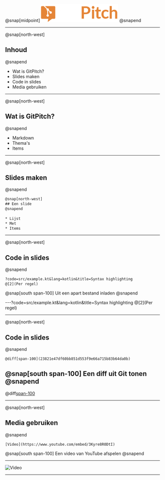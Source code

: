 @snap[midpoint]
<img src="images/logo.png" width="251" height="59" alt="GitPitch logo" style="border:unset; background:unset; box-shadow:unset;"/>
@snapend

---

@snap[north-west]
## Inhoud
@snapend

* Wat is GitPitch?
* Slides maken
* Code in slides
* Media gebruiken

---
@snap[north-west]
## Wat is GitPitch?
@snapend

* Markdown
* Thema's
* Items
---
@snap[north-west]
## Slides maken
@snapend

```text
@snap[north-west]
## Een slide
@snapend

* Lijst
* Met
* Items
```
---
@snap[north-west]
## Code in slides
@snapend

```text
?code=src/example.kt&lang=kotlin&title=Syntax highlighting
@[2](Per regel)
```

@snap[south span-100]
Uit een apart bestand inladen
@snapend

---?code=src/example.kt&lang=kotlin&title=Syntax highlighting
@[2](Per regel)

---
@snap[north-west]
## Code in slides
@snapend

```text
@diff[span-100](23821e47df60bb851d553f9e66a715b83b64da0b)
```

@snap[south span-100]
Een diff uit Git tonen
@snapend
---

@diff[span-100](23821e47df60bb851d553f9e66a715b83b64da0b)

---
@snap[north-west]
## Media gebruiken
@snapend

```text
[Video](https://www.youtube.com/embed/3Kyre8R0DtI)
```

@snap[south span-100]
Een video van YouTube afspelen
@snapend

---
![Video](https://www.youtube.com/embed/3Kyre8R0DtI)

---
<canvas data-chart="bar">
<!--
{
 "data": {
  "labels": ["January"," February"," March"," April"," May"," June"," July"],
  "datasets": [
   {
    "data":[6,5,7,8,9,12,18],
    "label":"A",
    "backgroundColor":"rgba(20,20,220,.8)"
   },
   {
    "data":[6,5,7,8,3,2,1],
    "label":"B",
    "backgroundColor":"rgba(120,120,220,.8)"
   }
  ]
 },
 "options": { "responsive": "true" }
}
-->
</canvas>
